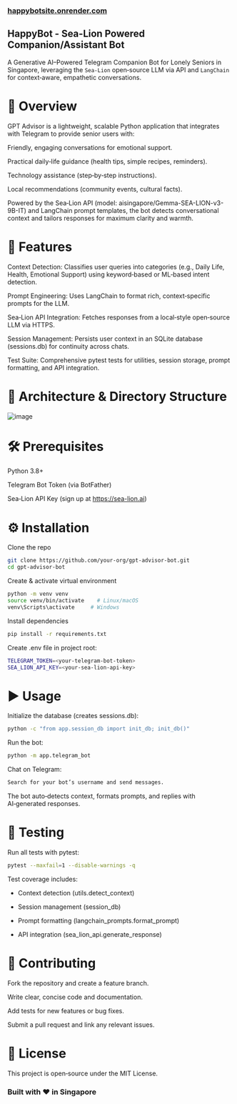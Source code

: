 
### [happybotsite.onrender.com](https://happybotsite.onrender.com)

## HappyBot - Sea-Lion Powered Companion/Assistant Bot

A Generative AI–Powered Telegram Companion Bot for Lonely Seniors in Singapore, leveraging the `Sea‑Lion` open‑source LLM via API and `LangChain` for context‑aware, empathetic conversations.

# 📖 Overview

GPT Advisor is a lightweight, scalable Python application that integrates with Telegram to provide senior users with:

Friendly, engaging conversations for emotional support.

Practical daily‑life guidance (health tips, simple recipes, reminders).

Technology assistance (step‑by‑step instructions).

Local recommendations (community events, cultural facts).

Powered by the Sea‑Lion API (model: aisingapore/Gemma-SEA-LION-v3-9B-IT) and LangChain prompt templates, the bot detects conversational context and tailors responses for maximum clarity and warmth.

# 🚀 Features

Context Detection: Classifies user queries into categories (e.g., Daily Life, Health, Emotional Support) using keyword‑based or ML‑based intent detection.

Prompt Engineering: Uses LangChain to format rich, context‑specific prompts for the LLM.

Sea‑Lion API Integration: Fetches responses from a local‑style open‑source LLM via HTTPS.

Session Management: Persists user context in an SQLite database (sessions.db) for continuity across chats.

Test Suite: Comprehensive pytest tests for utilities, session storage, prompt formatting, and API integration.

# 🔧 Architecture & Directory Structure
![image](https://github.com/user-attachments/assets/98ec9771-8149-4a86-95f3-b43354656f74)


# 🛠 Prerequisites

Python 3.8+

Telegram Bot Token (via BotFather)

Sea‑Lion API Key (sign up at https://sea-lion.ai)

# ⚙️ Installation

Clone the repo
```bash
git clone https://github.com/your-org/gpt-advisor-bot.git
cd gpt-advisor-bot
```

Create & activate virtual environment
```bash
python -m venv venv
source venv/bin/activate    # Linux/macOS
venv\Scripts\activate     # Windows
```

Install dependencies
```bash
pip install -r requirements.txt
```

Create .env file in project root:
```bash
TELEGRAM_TOKEN=<your-telegram-bot-token>
SEA_LION_API_KEY=<your-sea-lion-api-key>
```

# ▶️ Usage

Initialize the database (creates sessions.db):
```bash
python -c "from app.session_db import init_db; init_db()"
```
Run the bot:
```bash
python -m app.telegram_bot
```
Chat on Telegram:
```bash
Search for your bot’s username and send messages.
```

The bot auto‑detects context, formats prompts, and replies with AI‑generated responses.

# 🧪 Testing

Run all tests with pytest:
```bash
pytest --maxfail=1 --disable-warnings -q
```
Test coverage includes:
- Context detection (utils.detect_context)

- Session management (session_db)

- Prompt formatting (langchain_prompts.format_prompt)

- API integration (sea_lion_api.generate_response)

# 🤝 Contributing

Fork the repository and create a feature branch.

Write clear, concise code and documentation.

Add tests for new features or bug fixes.

Submit a pull request and link any relevant issues.

# 📜 License

This project is open‑source under the MIT License.

###      Built with ❤️ in Singapore       ###

